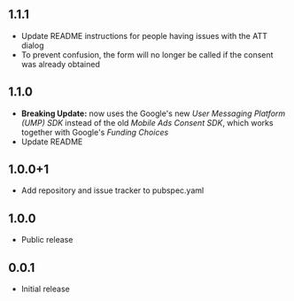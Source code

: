 ## 1.1.1

* Update README instructions for people having issues with the ATT dialog
* To prevent confusion, the form will no longer be called if the consent was already obtained

## 1.1.0

* **Breaking Update:** now uses the Google's new *User Messaging Platform (UMP) SDK* instead of the old *Mobile Ads Consent SDK*, which works together with Google's *Funding Choices*
* Update README

## 1.0.0+1

* Add repository and issue tracker to pubspec.yaml

## 1.0.0

* Public release

## 0.0.1

* Initial release
